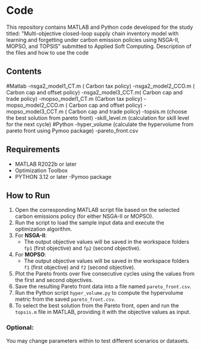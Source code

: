 # Code
This repository contains MATLAB and Python code developed for the study titled: "Multi-objective closed-loop supply chain inventory model with learning and forgetting under carbon emission policies using NSGA-II, MOPSO, and TOPSIS" submitted to Applied Soft Computing. 
Description of the files and how to use the code
## Contents
#Matlab
-nsga2_model1_CT.m ( Carbon tax policy)
-nsga2_model2_CCO.m ( Carbon cap and offset policy)
-nsga2_model3_CCT.m( Carbon cap and trade policy)
-mopso_model1_CT.m (Carbon tax policy)
-mopso_model2_CCO.m  ( Carbon cap and offset policy)
-mopso_model3_CCT.m ( Carbon cap and trade policy)
-topsis.m (choose the best solution from pareto front)
-skill_level.m (calculation for skill level for the next cycle)
#Python
-hyper_volume (calculate the hypervolume from pareto front using Pymoo package)
-pareto_front.csv
## Requirements
- MATLAB R2022b or later 
- Optimization Toolbox
- PYTHON 3.12 or later 
-Pymoo package

## How to Run
1. Open the corresponding MATLAB script file based on the selected carbon emissions policy (for either NSGA-II or MOPSO).
2. Run the script to load the sample input data and execute the optimization algorithm.
3. For **NSGA-II**:
   - The output objective values will be saved in the workspace folders `fp1` (first objective) and `fp2` (second objective).
4. For **MOPSO**:
   - The output objective values will be saved in the workspace folders `f1` (first objective) and `f2` (second objective).
5. Plot the Pareto fronts over five consecutive cycles using the values from the first and second objectives.
6. Save the resulting Pareto front data into a file named `pareto_front.csv`.
7. Run the Python script `hyper_volume.py` to compute the hypervolume metric from the saved `pareto_front.csv`.
8. To select the best solution from the Pareto front, open and run the `topsis.m` file in MATLAB, providing it with the objective values as input.


### Optional:
You may change parameters within to test different scenarios or datasets.


